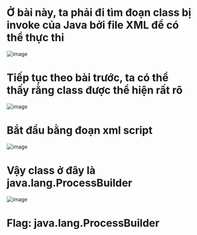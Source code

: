 # Ở bài này, ta phải đi tìm đoạn class bị invoke của Java bởi file XML để có thể thực thi

![image](https://github.com/anhshidou/EHCCTFTraining/assets/120787381/e15c011c-eaad-42e2-9858-738371ec64ef)

# Tiếp tục theo bài trước, ta có thể thấy rằng class được thể hiện rất rõ

![image](https://github.com/anhshidou/EHCCTFTraining/assets/120787381/0aa54539-25c6-4bd8-9981-1b5ad50d0052)

# Bắt đầu bằng đoạn xml script

![image](https://github.com/anhshidou/EHCCTFTraining/assets/120787381/c69cefb6-2242-46f7-8112-c043554d235e)

# Vậy class ở đây là java.lang.ProcessBuilder

![image](https://github.com/anhshidou/EHCCTFTraining/assets/120787381/db5aa5c9-a2f7-4664-8ec4-0029d09dc5d5)

# Flag: java.lang.ProcessBuilder

